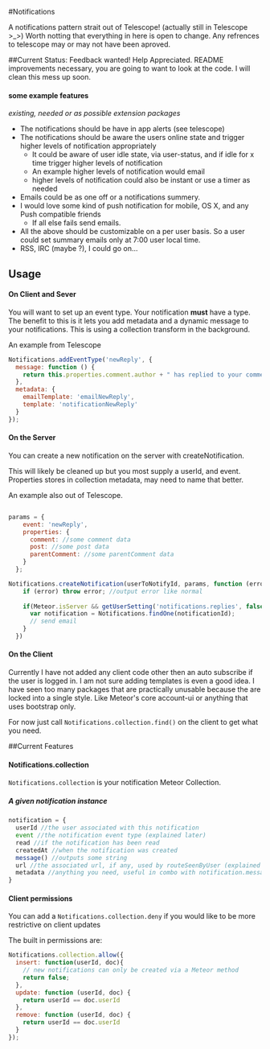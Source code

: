 #Notifications

A notifications pattern strait out of Telescope! (actually still in Telescope >_>) Worth notting that everything in here is open to change. Any refrences to telescope may or may not have been aproved.

##Current Status:
Feedback wanted! Help Appreciated. README improvements necessary, you are going to want to look at the code. I will clean this mess up soon.

#### some example features 
*existing, needed or as possible extension packages*

- The notifications should be have in app alerts (see telescope)
- The notifications should be aware the users online state and trigger higher levels of notification appropriately 
  - It could be aware of user idle state, via user-status, and if idle for x time trigger higher levels of notification
  - An example higher levels of notification would email
  - higher levels of notification could also be instant or use a timer as needed
- Emails could be as one off or a notifications summery.
- I would love some kind of push notification for mobile, OS X, and any Push compatible friends
  - If all else fails send emails.
- All the above should be customizable on a per user basis. So a user could set summary emails only at 7:00 user local time.
- RSS, IRC (maybe ?), I could go on...
## Usage

#### On Client and Sever
You will want to set up an event type. Your notification **must** have a type. The benefit to this is it lets you add metadata and a dynamic message to your notifications. This is using a collection transform in the background.

An example from Telescope
```js
Notifications.addEventType('newReply', {
  message: function () {
    return this.properties.comment.author + " has replied to your comment on \"" + this.properties.post.title + "\"";
  },
  metadata: {
    emailTemplate: 'emailNewReply',
    template: 'notificationNewReply'
  }
});

```

#### On the Server
You can create a new notification on the server with createNotification. 

This will likely be cleaned up but you most supply a userId, and event. Properties stores in collection metadata, may need to name that better.

An example also out of Telescope.
```js

params = {
    event: 'newReply',
    properties: {
      comment: //some comment data
      post: //some post data
      parentComment: //some parentComment data
    }
  };

Notifications.createNotification(userToNotifyId, params, function (error, notificationId) { 
    if (error) throw error; //output error like normal
    
    if(Meteor.isServer && getUserSetting('notifications.replies', false, userToNotify)){
      var notification = Notifications.findOne(notificationId);
      // send email
    }
  })
```
#### On the Client

Currently I have not added any client code other then an auto subscribe if the user is logged in. I am not sure adding templates is even a good idea. I have seen too many packages that are practically unusable because the are locked into a single style. Like Meteor's core account-ui or anything that uses bootstrap only. 

For now just call `Notifications.collection.find()` on the client to get what you need.


##Current Features

#### Notifications.collection
`Notifications.collection` is your notification Meteor Collection.

##### A given notification instance
```js
notification = {
  userId //the user associated with this notification
  event //the notification event type (explained later)
  read //if the notification has been read 
  createdAt //when the notification was created
  message() //outputs some string
  url //the associated url, if any, used by routeSeenByUser (explained later)
  metadata //anything you need, useful in combo with notification.message()
}
```

#### Client permissions 
 You can add a `Notifications.collection.deny` if you would like to be more restrictive on client updates
 
 The built in permissions are:
```js
Notifications.collection.allow({
  insert: function(userId, doc){
    // new notifications can only be created via a Meteor method
    return false;
  },
  update: function (userId, doc) {
    return userId == doc.userId
  },
  remove: function (userId, doc) {
    return userId == doc.userId
  }
});
```
